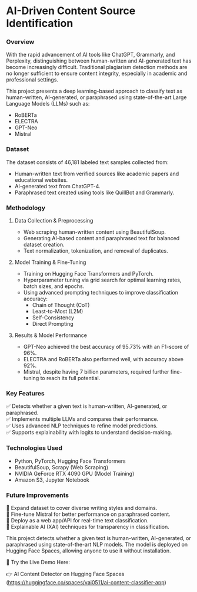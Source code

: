 # AI-Driven Content Source Identification  

### Overview  
With the rapid advancement of AI tools like ChatGPT, Grammarly, and Perplexity, distinguishing between human-written and AI-generated text has become increasingly difficult. Traditional plagiarism detection methods are no longer sufficient to ensure content integrity, especially in academic and professional settings.  

This project presents a deep learning-based approach to classify text as human-written, AI-generated, or paraphrased using state-of-the-art Large Language Models (LLMs) such as:  

- RoBERTa  
- ELECTRA  
- GPT-Neo  
- Mistral  

### Dataset  
The dataset consists of 46,181 labeled text samples collected from:  
- Human-written text from verified sources like academic papers and educational websites.  
- AI-generated text from ChatGPT-4.  
- Paraphrased text created using tools like QuillBot and Grammarly.  

### Methodology  
1. Data Collection & Preprocessing  
   - Web scraping human-written content using BeautifulSoup.  
   - Generating AI-based content and paraphrased text for balanced dataset creation.  
   - Text normalization, tokenization, and removal of duplicates.  

2. Model Training & Fine-Tuning  
   - Training on Hugging Face Transformers and PyTorch.  
   - Hyperparameter tuning via grid search for optimal learning rates, batch sizes, and epochs.  
   - Using advanced prompting techniques to improve classification accuracy:  
     - Chain of Thought (CoT)  
     - Least-to-Most (L2M)  
     - Self-Consistency  
     - Direct Prompting  

3. Results & Model Performance  
   - GPT-Neo achieved the best accuracy of 95.73% with an F1-score of 96%.  
   - ELECTRA and RoBERTa also performed well, with accuracy above 92%.  
   - Mistral, despite having 7 billion parameters, required further fine-tuning to reach its full potential.  

### Key Features  
✅ Detects whether a given text is human-written, AI-generated, or paraphrased.  
✅ Implements multiple LLMs and compares their performance.  
✅ Uses advanced NLP techniques to refine model predictions.  
✅ Supports explainability with logits to understand decision-making.  

### Technologies Used  
- Python, PyTorch, Hugging Face Transformers  
- BeautifulSoup, Scrapy (Web Scraping)  
- NVIDIA GeForce RTX 4090 GPU (Model Training)  
- Amazon S3, Jupyter Notebook  

### Future Improvements  
🔹 Expand dataset to cover diverse writing styles and domains.  
🔹 Fine-tune Mistral for better performance on paraphrased content.  
🔹 Deploy as a web app/API for real-time text classification.  
🔹 Explainable AI (XAI) techniques for transparency in classification.  

 This project detects whether a given text is human-written, AI-generated, or paraphrased using state-of-the-art NLP models. The model is deployed on Hugging Face Spaces, allowing anyone to use it without installation.
 
🔗 Try the Live Demo Here:

👉 AI Content Detector on Hugging Face Spaces (https://huggingface.co/spaces/vai0511/ai-content-classifier-app)

